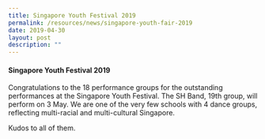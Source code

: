 ```yaml
---
title: Singapore Youth Festival 2019
permalink: /resources/news/singapore-youth-fair-2019
date: 2019-04-30
layout: post
description: ""
---
```

#### Singapore Youth Festival 2019

Congratulations to the 18 performance groups for the outstanding performances at the Singapore Youth Festival. The SH Band, 19th group, will perform on 3 May. We are one of the very few schools with 4 dance groups, reflecting multi-racial and multi-cultural Singapore.

Kudos to all of them.